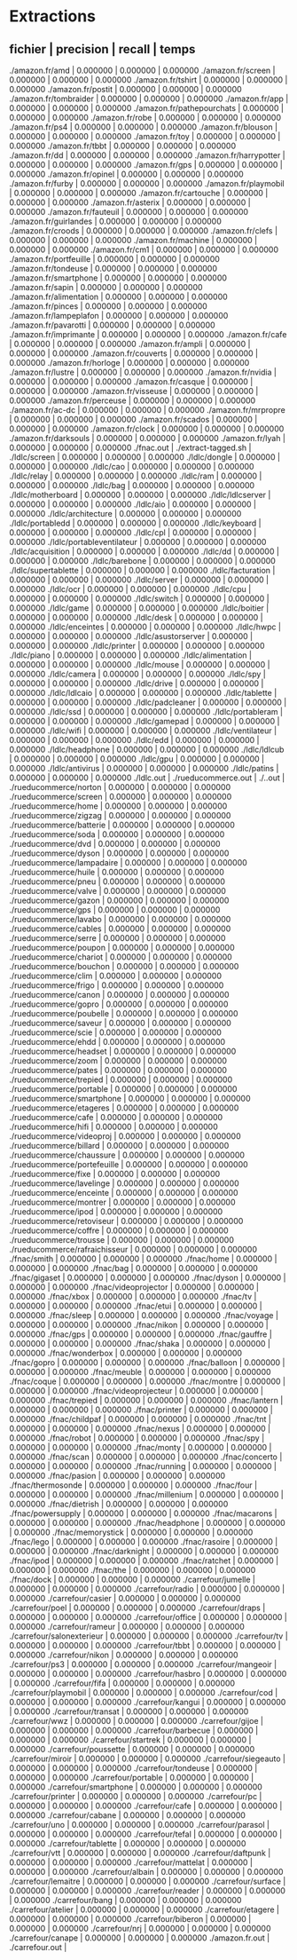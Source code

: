 Extractions
===========

fichier                         | precision | recall   | temps
-----------------------------------------------------------------------
./amazon.fr/amd | 0.000000 | 0.000000 | 0.000000
./amazon.fr/screen | 0.000000 | 0.000000 | 0.000000
./amazon.fr/tshirt | 0.000000 | 0.000000 | 0.000000
./amazon.fr/postit | 0.000000 | 0.000000 | 0.000000
./amazon.fr/tombraider | 0.000000 | 0.000000 | 0.000000
./amazon.fr/app | 0.000000 | 0.000000 | 0.000000
./amazon.fr/pathepourchats | 0.000000 | 0.000000 | 0.000000
./amazon.fr/robe | 0.000000 | 0.000000 | 0.000000
./amazon.fr/ps4 | 0.000000 | 0.000000 | 0.000000
./amazon.fr/blouson | 0.000000 | 0.000000 | 0.000000
./amazon.fr/toy | 0.000000 | 0.000000 | 0.000000
./amazon.fr/tbbt | 0.000000 | 0.000000 | 0.000000
./amazon.fr/dd | 0.000000 | 0.000000 | 0.000000
./amazon.fr/harrypotter | 0.000000 | 0.000000 | 0.000000
./amazon.fr/gps | 0.000000 | 0.000000 | 0.000000
./amazon.fr/opinel | 0.000000 | 0.000000 | 0.000000
./amazon.fr/furby | 0.000000 | 0.000000 | 0.000000
./amazon.fr/playmobil | 0.000000 | 0.000000 | 0.000000
./amazon.fr/cartouche | 0.000000 | 0.000000 | 0.000000
./amazon.fr/asterix | 0.000000 | 0.000000 | 0.000000
./amazon.fr/fauteuil | 0.000000 | 0.000000 | 0.000000
./amazon.fr/guirlandes | 0.000000 | 0.000000 | 0.000000
./amazon.fr/croods | 0.000000 | 0.000000 | 0.000000
./amazon.fr/clefs | 0.000000 | 0.000000 | 0.000000
./amazon.fr/machine | 0.000000 | 0.000000 | 0.000000
./amazon.fr/cm1 | 0.000000 | 0.000000 | 0.000000
./amazon.fr/portfeuille | 0.000000 | 0.000000 | 0.000000
./amazon.fr/tondeuse | 0.000000 | 0.000000 | 0.000000
./amazon.fr/smartphone | 0.000000 | 0.000000 | 0.000000
./amazon.fr/sapin | 0.000000 | 0.000000 | 0.000000
./amazon.fr/alimentation | 0.000000 | 0.000000 | 0.000000
./amazon.fr/pinces | 0.000000 | 0.000000 | 0.000000
./amazon.fr/lampeplafon | 0.000000 | 0.000000 | 0.000000
./amazon.fr/pavarotti | 0.000000 | 0.000000 | 0.000000
./amazon.fr/imprimante | 0.000000 | 0.000000 | 0.000000
./amazon.fr/cafe | 0.000000 | 0.000000 | 0.000000
./amazon.fr/ampli | 0.000000 | 0.000000 | 0.000000
./amazon.fr/couverts | 0.000000 | 0.000000 | 0.000000
./amazon.fr/horloge | 0.000000 | 0.000000 | 0.000000
./amazon.fr/lustre | 0.000000 | 0.000000 | 0.000000
./amazon.fr/nvidia | 0.000000 | 0.000000 | 0.000000
./amazon.fr/casque | 0.000000 | 0.000000 | 0.000000
./amazon.fr/visseuse | 0.000000 | 0.000000 | 0.000000
./amazon.fr/perceuse | 0.000000 | 0.000000 | 0.000000
./amazon.fr/ac-dc | 0.000000 | 0.000000 | 0.000000
./amazon.fr/mrpropre | 0.000000 | 0.000000 | 0.000000
./amazon.fr/scados | 0.000000 | 0.000000 | 0.000000
./amazon.fr/clock | 0.000000 | 0.000000 | 0.000000
./amazon.fr/darksouls | 0.000000 | 0.000000 | 0.000000
./amazon.fr/lyah | 0.000000 | 0.000000 | 0.000000
./fnac.out | ./extract-tagged.sh | ./ldlc/screen | 0.000000 | 0.000000 | 0.000000
./ldlc/dongle | 0.000000 | 0.000000 | 0.000000
./ldlc/cao | 0.000000 | 0.000000 | 0.000000
./ldlc/relay | 0.000000 | 0.000000 | 0.000000
./ldlc/ram | 0.000000 | 0.000000 | 0.000000
./ldlc/bag | 0.000000 | 0.000000 | 0.000000
./ldlc/motherboard | 0.000000 | 0.000000 | 0.000000
./ldlc/ldlcserver | 0.000000 | 0.000000 | 0.000000
./ldlc/aio | 0.000000 | 0.000000 | 0.000000
./ldlc/architecture | 0.000000 | 0.000000 | 0.000000
./ldlc/portabledd | 0.000000 | 0.000000 | 0.000000
./ldlc/keyboard | 0.000000 | 0.000000 | 0.000000
./ldlc/cpl | 0.000000 | 0.000000 | 0.000000
./ldlc/portableventilateur | 0.000000 | 0.000000 | 0.000000
./ldlc/acquisition | 0.000000 | 0.000000 | 0.000000
./ldlc/dd | 0.000000 | 0.000000 | 0.000000
./ldlc/barebone | 0.000000 | 0.000000 | 0.000000
./ldlc/supertablette | 0.000000 | 0.000000 | 0.000000
./ldlc/facturation | 0.000000 | 0.000000 | 0.000000
./ldlc/server | 0.000000 | 0.000000 | 0.000000
./ldlc/ocr | 0.000000 | 0.000000 | 0.000000
./ldlc/cpu | 0.000000 | 0.000000 | 0.000000
./ldlc/switch | 0.000000 | 0.000000 | 0.000000
./ldlc/game | 0.000000 | 0.000000 | 0.000000
./ldlc/boitier | 0.000000 | 0.000000 | 0.000000
./ldlc/desk | 0.000000 | 0.000000 | 0.000000
./ldlc/enceintes | 0.000000 | 0.000000 | 0.000000
./ldlc/hwpc | 0.000000 | 0.000000 | 0.000000
./ldlc/asustorserver | 0.000000 | 0.000000 | 0.000000
./ldlc/printer | 0.000000 | 0.000000 | 0.000000
./ldlc/piano | 0.000000 | 0.000000 | 0.000000
./ldlc/alimentation | 0.000000 | 0.000000 | 0.000000
./ldlc/mouse | 0.000000 | 0.000000 | 0.000000
./ldlc/camera | 0.000000 | 0.000000 | 0.000000
./ldlc/spy | 0.000000 | 0.000000 | 0.000000
./ldlc/drive | 0.000000 | 0.000000 | 0.000000
./ldlc/ldlcaio | 0.000000 | 0.000000 | 0.000000
./ldlc/tablette | 0.000000 | 0.000000 | 0.000000
./ldlc/padcleaner | 0.000000 | 0.000000 | 0.000000
./ldlc/ssd | 0.000000 | 0.000000 | 0.000000
./ldlc/portableram | 0.000000 | 0.000000 | 0.000000
./ldlc/gamepad | 0.000000 | 0.000000 | 0.000000
./ldlc/wifi | 0.000000 | 0.000000 | 0.000000
./ldlc/ventilateur | 0.000000 | 0.000000 | 0.000000
./ldlc/edd | 0.000000 | 0.000000 | 0.000000
./ldlc/headphone | 0.000000 | 0.000000 | 0.000000
./ldlc/ldlcub | 0.000000 | 0.000000 | 0.000000
./ldlc/gpu | 0.000000 | 0.000000 | 0.000000
./ldlc/antivirus | 0.000000 | 0.000000 | 0.000000
./ldlc/patins | 0.000000 | 0.000000 | 0.000000
./ldlc.out | ./rueducommerce.out | ./..out | ./rueducommerce/norton | 0.000000 | 0.000000 | 0.000000
./rueducommerce/screen | 0.000000 | 0.000000 | 0.000000
./rueducommerce/home | 0.000000 | 0.000000 | 0.000000
./rueducommerce/zigzag | 0.000000 | 0.000000 | 0.000000
./rueducommerce/batterie | 0.000000 | 0.000000 | 0.000000
./rueducommerce/soda | 0.000000 | 0.000000 | 0.000000
./rueducommerce/dvd | 0.000000 | 0.000000 | 0.000000
./rueducommerce/dyson | 0.000000 | 0.000000 | 0.000000
./rueducommerce/lampadaire | 0.000000 | 0.000000 | 0.000000
./rueducommerce/huile | 0.000000 | 0.000000 | 0.000000
./rueducommerce/pneu | 0.000000 | 0.000000 | 0.000000
./rueducommerce/valve | 0.000000 | 0.000000 | 0.000000
./rueducommerce/gazon | 0.000000 | 0.000000 | 0.000000
./rueducommerce/gps | 0.000000 | 0.000000 | 0.000000
./rueducommerce/lavabo | 0.000000 | 0.000000 | 0.000000
./rueducommerce/cables | 0.000000 | 0.000000 | 0.000000
./rueducommerce/serre | 0.000000 | 0.000000 | 0.000000
./rueducommerce/poupon | 0.000000 | 0.000000 | 0.000000
./rueducommerce/chariot | 0.000000 | 0.000000 | 0.000000
./rueducommerce/bouchon | 0.000000 | 0.000000 | 0.000000
./rueducommerce/clim | 0.000000 | 0.000000 | 0.000000
./rueducommerce/frigo | 0.000000 | 0.000000 | 0.000000
./rueducommerce/canon | 0.000000 | 0.000000 | 0.000000
./rueducommerce/gopro | 0.000000 | 0.000000 | 0.000000
./rueducommerce/poubelle | 0.000000 | 0.000000 | 0.000000
./rueducommerce/saveur | 0.000000 | 0.000000 | 0.000000
./rueducommerce/scie | 0.000000 | 0.000000 | 0.000000
./rueducommerce/ehdd | 0.000000 | 0.000000 | 0.000000
./rueducommerce/headset | 0.000000 | 0.000000 | 0.000000
./rueducommerce/zoom | 0.000000 | 0.000000 | 0.000000
./rueducommerce/pates | 0.000000 | 0.000000 | 0.000000
./rueducommerce/trepied | 0.000000 | 0.000000 | 0.000000
./rueducommerce/portable | 0.000000 | 0.000000 | 0.000000
./rueducommerce/smartphone | 0.000000 | 0.000000 | 0.000000
./rueducommerce/etageres | 0.000000 | 0.000000 | 0.000000
./rueducommerce/cafe | 0.000000 | 0.000000 | 0.000000
./rueducommerce/hifi | 0.000000 | 0.000000 | 0.000000
./rueducommerce/videoproj | 0.000000 | 0.000000 | 0.000000
./rueducommerce/billard | 0.000000 | 0.000000 | 0.000000
./rueducommerce/chaussure | 0.000000 | 0.000000 | 0.000000
./rueducommerce/portefeuille | 0.000000 | 0.000000 | 0.000000
./rueducommerce/fixe | 0.000000 | 0.000000 | 0.000000
./rueducommerce/lavelinge | 0.000000 | 0.000000 | 0.000000
./rueducommerce/enceinte | 0.000000 | 0.000000 | 0.000000
./rueducommerce/montrer | 0.000000 | 0.000000 | 0.000000
./rueducommerce/ipod | 0.000000 | 0.000000 | 0.000000
./rueducommerce/retoviseur | 0.000000 | 0.000000 | 0.000000
./rueducommerce/coffre | 0.000000 | 0.000000 | 0.000000
./rueducommerce/trousse | 0.000000 | 0.000000 | 0.000000
./rueducommerce/rafraichisseur | 0.000000 | 0.000000 | 0.000000
./fnac/smith | 0.000000 | 0.000000 | 0.000000
./fnac/home | 0.000000 | 0.000000 | 0.000000
./fnac/bag | 0.000000 | 0.000000 | 0.000000
./fnac/gigaset | 0.000000 | 0.000000 | 0.000000
./fnac/dyson | 0.000000 | 0.000000 | 0.000000
./fnac/videoprojector | 0.000000 | 0.000000 | 0.000000
./fnac/xbox | 0.000000 | 0.000000 | 0.000000
./fnac/tv | 0.000000 | 0.000000 | 0.000000
./fnac/etui | 0.000000 | 0.000000 | 0.000000
./fnac/sleep | 0.000000 | 0.000000 | 0.000000
./fnac/voyage | 0.000000 | 0.000000 | 0.000000
./fnac/nikon | 0.000000 | 0.000000 | 0.000000
./fnac/gps | 0.000000 | 0.000000 | 0.000000
./fnac/gauffre | 0.000000 | 0.000000 | 0.000000
./fnac/shaka | 0.000000 | 0.000000 | 0.000000
./fnac/wonderbox | 0.000000 | 0.000000 | 0.000000
./fnac/gopro | 0.000000 | 0.000000 | 0.000000
./fnac/balloon | 0.000000 | 0.000000 | 0.000000
./fnac/meuble | 0.000000 | 0.000000 | 0.000000
./fnac/coque | 0.000000 | 0.000000 | 0.000000
./fnac/montre | 0.000000 | 0.000000 | 0.000000
./fnac/videoprojecteur | 0.000000 | 0.000000 | 0.000000
./fnac/trepied | 0.000000 | 0.000000 | 0.000000
./fnac/lantern | 0.000000 | 0.000000 | 0.000000
./fnac/printer | 0.000000 | 0.000000 | 0.000000
./fnac/childpaf | 0.000000 | 0.000000 | 0.000000
./fnac/tnt | 0.000000 | 0.000000 | 0.000000
./fnac/nexus | 0.000000 | 0.000000 | 0.000000
./fnac/robot | 0.000000 | 0.000000 | 0.000000
./fnac/spy | 0.000000 | 0.000000 | 0.000000
./fnac/monty | 0.000000 | 0.000000 | 0.000000
./fnac/scan | 0.000000 | 0.000000 | 0.000000
./fnac/concerto | 0.000000 | 0.000000 | 0.000000
./fnac/running | 0.000000 | 0.000000 | 0.000000
./fnac/pasion | 0.000000 | 0.000000 | 0.000000
./fnac/thermosonde | 0.000000 | 0.000000 | 0.000000
./fnac/four | 0.000000 | 0.000000 | 0.000000
./fnac/millenium | 0.000000 | 0.000000 | 0.000000
./fnac/dietrish | 0.000000 | 0.000000 | 0.000000
./fnac/powersupply | 0.000000 | 0.000000 | 0.000000
./fnac/macarons | 0.000000 | 0.000000 | 0.000000
./fnac/headphone | 0.000000 | 0.000000 | 0.000000
./fnac/memorystick | 0.000000 | 0.000000 | 0.000000
./fnac/lego | 0.000000 | 0.000000 | 0.000000
./fnac/rasoire | 0.000000 | 0.000000 | 0.000000
./fnac/darknight | 0.000000 | 0.000000 | 0.000000
./fnac/ipod | 0.000000 | 0.000000 | 0.000000
./fnac/ratchet | 0.000000 | 0.000000 | 0.000000
./fnac/the | 0.000000 | 0.000000 | 0.000000
./fnac/dock | 0.000000 | 0.000000 | 0.000000
./carrefour/jumelle | 0.000000 | 0.000000 | 0.000000
./carrefour/radio | 0.000000 | 0.000000 | 0.000000
./carrefour/casier | 0.000000 | 0.000000 | 0.000000
./carrefour/poel | 0.000000 | 0.000000 | 0.000000
./carrefour/draps | 0.000000 | 0.000000 | 0.000000
./carrefour/office | 0.000000 | 0.000000 | 0.000000
./carrefour/rameur | 0.000000 | 0.000000 | 0.000000
./carrefour/salonexterieur | 0.000000 | 0.000000 | 0.000000
./carrefour/tv | 0.000000 | 0.000000 | 0.000000
./carrefour/tbbt | 0.000000 | 0.000000 | 0.000000
./carrefour/nikon | 0.000000 | 0.000000 | 0.000000
./carrefour/ps3 | 0.000000 | 0.000000 | 0.000000
./carrefour/mangeoir | 0.000000 | 0.000000 | 0.000000
./carrefour/hasbro | 0.000000 | 0.000000 | 0.000000
./carrefour/fifa | 0.000000 | 0.000000 | 0.000000
./carrefour/playmobil | 0.000000 | 0.000000 | 0.000000
./carrefour/cod | 0.000000 | 0.000000 | 0.000000
./carrefour/kangui | 0.000000 | 0.000000 | 0.000000
./carrefour/transat | 0.000000 | 0.000000 | 0.000000
./carrefour/wwz | 0.000000 | 0.000000 | 0.000000
./carrefour/gijoe | 0.000000 | 0.000000 | 0.000000
./carrefour/barbecue | 0.000000 | 0.000000 | 0.000000
./carrefour/startrek | 0.000000 | 0.000000 | 0.000000
./carrefour/poussette | 0.000000 | 0.000000 | 0.000000
./carrefour/miroir | 0.000000 | 0.000000 | 0.000000
./carrefour/siegeauto | 0.000000 | 0.000000 | 0.000000
./carrefour/tondeuse | 0.000000 | 0.000000 | 0.000000
./carrefour/portable | 0.000000 | 0.000000 | 0.000000
./carrefour/smartphone | 0.000000 | 0.000000 | 0.000000
./carrefour/printer | 0.000000 | 0.000000 | 0.000000
./carrefour/pc | 0.000000 | 0.000000 | 0.000000
./carrefour/cafe | 0.000000 | 0.000000 | 0.000000
./carrefour/cabane | 0.000000 | 0.000000 | 0.000000
./carrefour/uno | 0.000000 | 0.000000 | 0.000000
./carrefour/parasol | 0.000000 | 0.000000 | 0.000000
./carrefour/tefal | 0.000000 | 0.000000 | 0.000000
./carrefour/tablette | 0.000000 | 0.000000 | 0.000000
./carrefour/vtt | 0.000000 | 0.000000 | 0.000000
./carrefour/daftpunk | 0.000000 | 0.000000 | 0.000000
./carrefour/mattelat | 0.000000 | 0.000000 | 0.000000
./carrefour/albain | 0.000000 | 0.000000 | 0.000000
./carrefour/lemaitre | 0.000000 | 0.000000 | 0.000000
./carrefour/surface | 0.000000 | 0.000000 | 0.000000
./carrefour/reader | 0.000000 | 0.000000 | 0.000000
./carrefour/bang | 0.000000 | 0.000000 | 0.000000
./carrefour/atelier | 0.000000 | 0.000000 | 0.000000
./carrefour/etagere | 0.000000 | 0.000000 | 0.000000
./carrefour/biberon | 0.000000 | 0.000000 | 0.000000
./carrefour/nrj | 0.000000 | 0.000000 | 0.000000
./carrefour/canape | 0.000000 | 0.000000 | 0.000000
./amazon.fr.out | ./carrefour.out | 